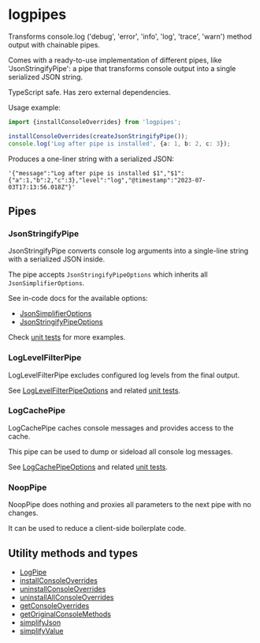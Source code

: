 # logpipes

Transforms console.log ('debug', 'error', 'info', 'log', 'trace', 'warn') method output with chainable pipes.

Comes with a ready-to-use implementation of different pipes, like 'JsonStringifyPipe': a pipe that transforms console
output into a single serialized JSON string.

TypeScript safe. Has zero external dependencies.

Usage example:

```typescript
import {installConsoleOverrides} from 'logpipes';

installConsoleOverrides(createJsonStringifyPipe());
console.log('Log after pipe is installed', {a: 1, b: 2, c: 3});
```

Produces a one-liner string with a serialized JSON:

```
'{"message":"Log after pipe is installed $1","$1":{"a":1,"b":2,"c":3},"level":"log","@timestamp":"2023-07-03T17:13:56.018Z"}'
```

## Pipes

### JsonStringifyPipe

JsonStringifyPipe converts console log arguments into a single-line string with a serialized JSON inside.

The pipe accepts `JsonStringifyPipeOptions` which inherits all `JsonSimplifierOptions`.

See in-code docs for the available options:

- [JsonSimplifierOptions](https://github.com/mfursov/logpipes/tree/master/src/JsonSimplifier.ts)
- [JsonStringifyPipeOptions](https://github.com/mfursov/logpipes/tree/master/src/JsonStringifyPipe.ts)

Check [unit tests](https://github.com/mfursov/logpipes/tree/master/tests) for more examples.

### LogLevelFilterPipe

LogLevelFilterPipe excludes configured log levels from the final output.

See [LogLevelFilterPipeOptions](https://github.com/mfursov/logpipes/tree/master/src/LogLevelFilterPipe.ts) and
related [unit tests](https://github.com/mfursov/logpipes/tree/master/tests/LogLevelFilterPipe.jest.ts).

### LogCachePipe

LogCachePipe caches console messages and provides access to the cache.

This pipe can be used to dump or sideload all console log messages.

See [LogCachePipeOptions](https://github.com/mfursov/logpipes/tree/master/src/LogCachePipe.ts) and
related [unit tests](https://github.com/mfursov/logpipes/tree/master/tests/LogCachePipe.jest.ts).

### NoopPipe

NoopPipe does nothing and proxies all parameters to the next pipe with no changes.

It can be used to reduce a client-side boilerplate code.

## Utility methods and types
- [LogPipe](https://github.com/mfursov/logpipes/blob/master/src/ConsoleOverrides.ts)
- [installConsoleOverrides](https://github.com/mfursov/logpipes/blob/master/src/ConsoleOverrides.ts)
- [uninstallConsoleOverrides](https://github.com/mfursov/logpipes/blob/master/src/ConsoleOverrides.ts)
- [uninstallAllConsoleOverrides](https://github.com/mfursov/logpipes/blob/master/src/ConsoleOverrides.ts)
- [getConsoleOverrides](https://github.com/mfursov/logpipes/blob/master/src/ConsoleOverrides.ts)
- [getOriginalConsoleMethods](https://github.com/mfursov/logpipes/blob/master/src/ConsoleOverrides.ts)
- [simplifyJson](https://github.com/mfursov/logpipes/blob/master/src/JsonSimplifier.ts)
- [simplifyValue](https://github.com/mfursov/logpipes/blob/master/src/JsonSimplifier.ts)

